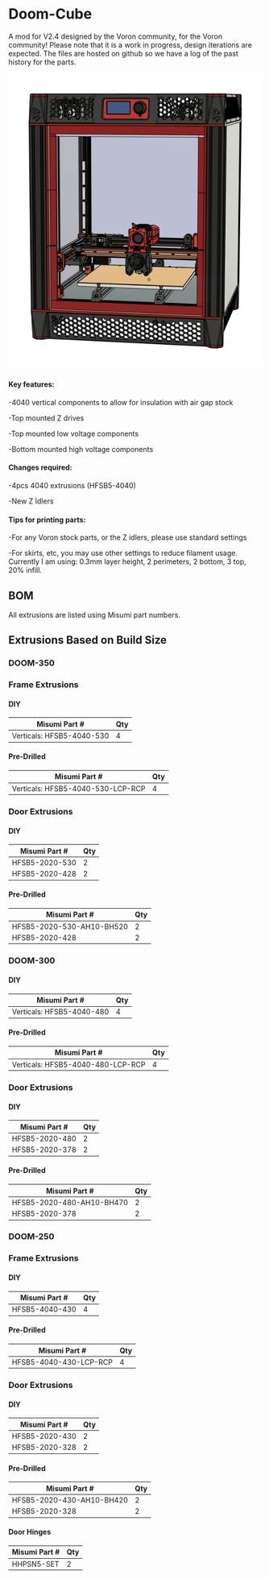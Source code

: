 # Doom-Cube
A mod for V2.4 designed by the Voron community, for the Voron community! Please note that it is a work in progress, design iterations are expected. The files are hosted on github so we have a log of the past history for the parts.

![image-20201221110435035](images/image-20201221110435035.png)

#### Key features:

-4040 vertical components to allow for insulation with air gap stock

-Top mounted Z drives

-Top mounted low voltage components

-Bottom mounted high voltage components



#### Changes required:

-4pcs 4040 extrusions (HFSB5-4040)

-New Z Idlers



#### Tips for printing parts:

-For any Voron stock parts, or the Z idlers, please use standard settings

-For skirts, etc, you may use other settings to reduce filament usage. Currently I am using: 0.3mm layer height, 2 perimeters, 2 bottom, 3 top, 20% infill. 

## BOM 
All extrusions are listed using Misumi part numbers.

## Extrusions Based on Build Size

### DOOM-350
### Frame Extrusions
#### DIY
Misumi Part #  |Qty
----|----|
Verticals: HFSB5-4040-530 |4 

#### Pre-Drilled
Misumi Part #  |Qty
----|----|
Verticals: HFSB5-4040-530-LCP-RCP |4

### Door Extrusions

#### DIY
Misumi Part #  |Qty
----|----|
HFSB5-2020-530|2
HFSB5-2020-428|2

#### Pre-Drilled
Misumi Part #  |Qty
----|----|
HFSB5-2020-530-AH10-BH520|2
HFSB5-2020-428|2

### DOOM-300
#### DIY
Misumi Part #  |Qty
----|----|
Verticals: HFSB5-4040-480 |4
#### Pre-Drilled
Misumi Part #  |Qty
----|----|
Verticals: HFSB5-4040-480-LCP-RCP |4
### Door Extrusions
#### DIY
Misumi Part #  |Qty
----|----|
HFSB5-2020-480|2
HFSB5-2020-378|2
#### Pre-Drilled
Misumi Part #  |Qty|
----|----|
HFSB5-2020-480-AH10-BH470|2
HFSB5-2020-378|2

### DOOM-250
### Frame Extrusions
#### DIY
Misumi Part #  |Qty
----|----|
HFSB5-4040-430 |4 

#### Pre-Drilled
Misumi Part #  |Qty|
----|----|
HFSB5-4040-430-LCP-RCP| 4

### Door Extrusions

#### DIY
Misumi Part #  |Qty| 
----|----|
HFSB5-2020-430|2
HFSB5-2020-328|2

#### Pre-Drilled

Misumi Part #  |Qty| 
----|----|
HFSB5-2020-430-AH10-BH420|2
HFSB5-2020-328|2

#### Door Hinges

|Misumi Part #  |Qty|
------|---|
HHPSN5-SET|2
